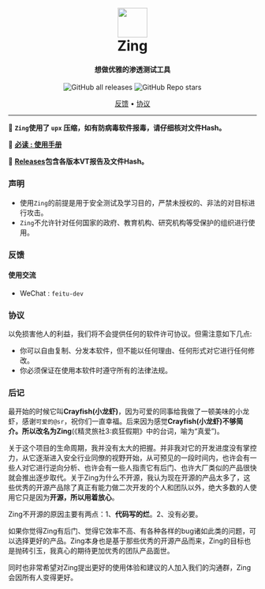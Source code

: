 <h1 align="center">
  <br>
  <img src="https://raw.githubusercontent.com/feitu-dev/Zing/main/images/logo.png" alt="" title="" width="60" height="60" />
  <br> Zing
</h1>

<h4 align="center">想做优雅的渗透测试工具</h4>

<p align="center">
<img alt="GitHub all releases" src="https://img.shields.io/github/downloads/feitu-dev/Zing/total?style=for-the-badge">
<img alt="GitHub Repo stars" src="https://img.shields.io/github/stars/feitu-dev/Zing?style=for-the-badge">
</p>

<p align="center">
  <a href="#反馈">反馈</a> •
  <a href="#协议">协议</a>
</p>

---


🏁 **`Zing`使用了 `upx` 压缩，如有防病毒软件报毒，请仔细核对文件Hash。**

🏁 **[必读 : 使用手册](https://github.com/feitu-dev/Zing/wiki)**

🏁 **[Releases](https://github.com/feitu-dev/Zing/releases)包含各版本VT报告及文件Hash。**


### 声明

- 使用`Zing`的前提是用于安全测试及学习目的，严禁未授权的、非法的对目标进行攻击。
- `Zing`不允许针对任何国家的政府、教育机构、研究机构等受保护的组织进行使用。

### 反馈

#### 使用交流

* WeChat : `feitu-dev`

### 协议

以免损害他人的利益，我们将不会提供任何的软件许可协议。但需注意如下几点:

- 你可以自由复制、分发本软件，但不能以任何理由、任何形式对它进行任何修改。
- 你必须保证在使用本软件时遵守所有的法律法规。

### 后记

最开始的时候它叫**Crayfish(小龙虾)**，因为可爱的同事给我做了一顿美味的小龙虾，感谢`可爱的@sr`，祝你们一直幸福。后来因为感觉**Crayfish(小龙虾)**不够简介。所以改名为**Zing**(《精灵旅社3:疯狂假期》中的台词，喻为“真爱”)。

关于这个项目的生命周期，我并没有太大的把握。并非我对它的开发进度没有掌控力，从它逐渐进入安全行业同僚的视野开始，从可预见的一段时间内，也许会有一些人对它进行逆向分析、也许会有一些人指责它有后门、也许大厂类似的产品很快就会推出逐步取代。关于Zing为什么不开源，我认为现在开源的产品太多了，这些优秀的开源产品除了真正有能力做二次开发的个人和团队以外，绝大多数的人使用它只是因为**开源，所以用着放心**。

Zing不开源的原因主要有两点：1、**代码写的烂**。2、没有必要。

如果你觉得Zing有后门、觉得它效率不高、有各种各样的bug诸如此类的问题，可以选择更好的产品。Zing本身也是基于那些优秀的开源产品而来，Zing的目标也是抛砖引玉，我真心的期待更加优秀的团队产品面世。

同时也非常希望对Zing提出更好的使用体验和建议的人加入我们的沟通群，Zing会因所有人变得更好。
